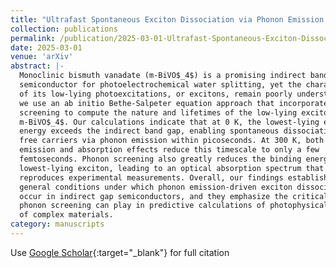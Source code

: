 ```yaml
---
title: "Ultrafast Spontaneous Exciton Dissociation via Phonon Emission in BiVO$_4$"
collection: publications
permalink: /publication/2025-03-01-Ultrafast-Spontaneous-Exciton-Dissociation-via-Phonon-Emission-in-BiVO_4
date: 2025-03-01
venue: 'arXiv'
abstract: |-
  Monoclinic bismuth vanadate (m-BiVO$_4$) is a promising indirect band gap
  semiconductor for photoelectrochemical water splitting, yet the characteristics
  of its low-lying photoexcitations, or excitons, remain poorly understood. Here,
  we use an ab initio Bethe-Salpeter equation approach that incorporates phonon
  screening to compute the nature and lifetimes of the low-lying excitons of
  m-BiVO$_4$. Our calculations indicate that at 0 K, the lowest-lying exciton
  energy exceeds the indirect band gap, enabling spontaneous dissociation into
  free carriers via phonon emission within picoseconds. At 300 K, both phonon
  emission and absorption effects reduce this timescale to only a few
  femtoseconds. Phonon screening also greatly reduces the binding energy of the
  lowest-lying exciton, leading to an optical absorption spectrum that better
  reproduces experimental measurements. Overall, our findings establish the
  general conditions under which phonon emission-driven exciton dissociation can
  occur in indirect gap semiconductors, and they emphasize the critical role
  phonon screening can play in predictive calculations of photophysical properties
  of complex materials.
category: manuscripts
---
```

Use [Google Scholar](https://scholar.google.com/scholar?q=Ultrafast+Spontaneous+Exciton+Dissociation+via+Phonon+Emission+in+BiVO$_4$){:target="_blank"} for full citation